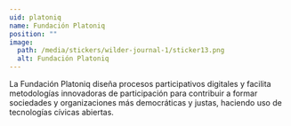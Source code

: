 ```yaml
---
uid: platoniq
name: Fundación Platoniq
position: ""
image:
  path: /media/stickers/wilder-journal-1/sticker13.png
  alt: Fundación Platoniq
--- 
```

La Fundación Platoniq diseña procesos participativos digitales y facilita metodologías innovadoras de participación para contribuir a formar sociedades y organizaciones más democráticas y justas, haciendo uso de tecnologías cívicas abiertas.